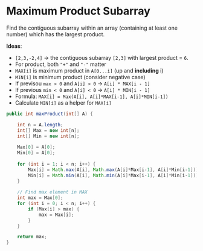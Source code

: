 # Maximum Product Subarray

Find the contiguous subarray within an array (containing at least one number) which has the largest product.

**Ideas**:
- `[2,3,-2,4]` -> the contiguous subarray `[2,3]` with largest product = `6`.
- For product, both `"+"` and `"-"` matter
- `MAX[i]` is maximum product in `A[0...i]` (up and **including** i)
- `MIN[i]` is minimum product (consider negative case)
- If previsou `max > 0` and `A[i] > 0` -> `A[i] * MAX[i - 1]`
- If previous `min < 0` and `A[i] < 0` -> `A[i] * MIN[i - 1]`
- Formula: `MAX[i] = Max(A[i], A[i]*MAX[i-1], A[i]*MIN[i-1])`
- Calculate `MIN[i]` as a helper for `MAX[i]`


```java
public int maxProduct(int[] A) {

    int n = A.length;
    int[] Max = new int[n];
    int[] Min = new int[n];
    
    Max[0] = A[0];
    Min[0] = A[0];
    
    for (int i = 1; i < n; i++) {
        Max[i] = Math.max(A[i], Math.max(A[i]*Max[i-1], A[i]*Min[i-1]));
        Min[i] = Math.min(A[i], Math.min(A[i]*Max[i-1], A[i]*Min[i-1]));
    }
    
    // Find max element in MAX
    int max = Max[0];
    for (int i = 0; i < n; i++) {
        if (Max[i] > max) {
            max = Max[i];
        }
    }

    return max;
}

```
